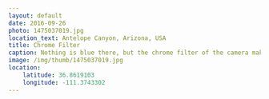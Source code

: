 ```yaml
---
layout: default
date: 2016-09-26
photo: 1475037019.jpg
location_text: Antelope Canyon, Arizona, USA
title: Chrome Filter
caption: Nothing is blue there, but the chrome filter of the camera makes everything surreal and superb.
image: /img/thumb/1475037019.jpg
location:
    latitude: 36.8619103
    longitude: -111.3743302
---
```

